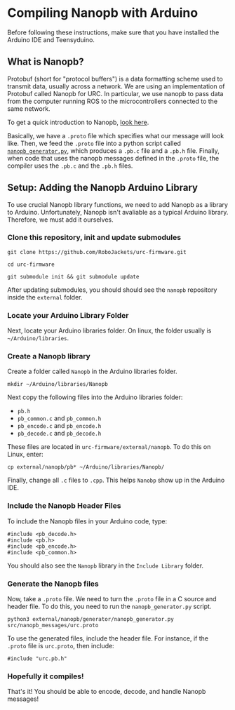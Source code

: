 # Compiling Nanopb with Arduino

Before following these instructions, make sure that you have installed the Arduino IDE and Teensyduino. 

## What is Nanopb?

Protobuf (short for "protocol buffers") is a data formatting scheme used to transmit data, usually across a network. We are using an implementation of Protobuf called Nanopb for URC. In particular, we use nanopb to pass data from the computer running ROS to the microcontrollers connected to the same network.

To get a quick introduction to Nanopb, [look here](https://jpa.kapsi.fi/nanopb/docs/index.html).

Basically, we have a ```.proto``` file which specifies what our message will look like. Then, we feed the ```.proto``` file into a python script called [```nanopb_generator.py```](https://github.com/nanopb/nanopb/blob/master/generator/nanopb_generator.py), which produces a ```.pb.c``` file and a ```.pb.h``` file. Finally, when code that uses the nanopb messages defined in the ```.proto``` file, the compiler uses the ```.pb.c``` and the ```.pb.h``` files.

## Setup: Adding the Nanopb Arduino Library

To use crucial Nanopb library functions, we need to add Nanopb as a library to Arduino. Unfortunately, Nanopb isn't avaliable as a typical Arduino library. Therefore, we must add it ourselves.

### Clone this repository, init and update submodules

``` 
git clone https://github.com/RoboJackets/urc-firmware.git 
```
```
cd urc-firmware
```
``` 
git submodule init && git submodule update 
```

After updating submodules, you should should see the ```nanopb``` repository inside the ```external``` folder.

### Locate your Arduino Library Folder

Next, locate your Arduino libraries folder. On linux, the folder usually is ```~/Arduino/libraries```.

### Create a Nanopb library

Create a folder called ```Nanopb``` in the Arduino libraries folder.
```
mkdir ~/Arduino/libraries/Nanopb
```
Next copy the following files into the Arduino libraries folder:
* ```pb.h ```
* ```pb_common.c``` and ```pb_common.h```
* ```pb_encode.c``` and ```pb_encode.h```
* ```pb_decode.c``` and ```pb_decode.h```

These files are located in ```urc-firmware/external/nanopb```. To do this on Linux, enter:
```
cp external/nanopb/pb* ~/Arduino/libraries/Nanopb/
```

Finally, change all ```.c``` files to ```.cpp```. This helps ```Nanobp``` show up in the Arduino IDE.

### Include the Nanopb Header Files

To include the Nanopb files in your Arduino code, type:
```
#include <pb_decode.h>
#include <pb.h>
#include <pb_encode.h>
#include <pb_common.h>
```
You should also see the ```Nanopb``` library in the ```Include Library``` folder.

### Generate the Nanopb files

Now, take a ```.proto``` file. We need to turn the ```.proto``` file in a C source and header file. To do this, you need to run the ```nanopb_generator.py``` script.
```
python3 external/nanopb/generator/nanopb_generator.py src/nanopb_messages/urc.proto
```

To use the generated files, include the header file. For instance, if the ```.proto``` file is ```urc.proto```, then include:
```
#include "urc.pb.h"
```

### Hopefully it compiles!

That's it! You should be able to encode, decode, and handle Nanopb messages!